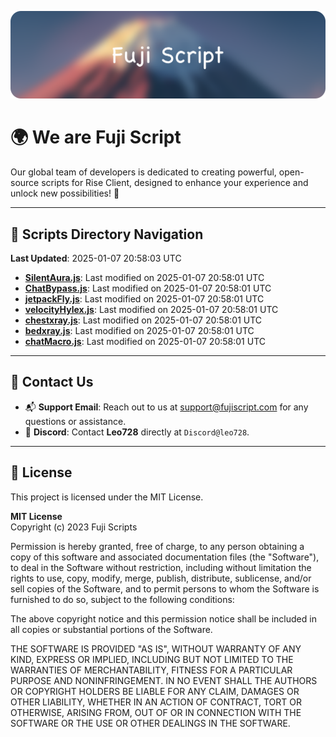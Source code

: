 ![Banner](.github/b.webp)

# 🌍 **We are Fuji Script**

Our global team of developers is dedicated to creating powerful, open-source scripts for Rise Client, designed to enhance your experience and unlock new possibilities! 🌟

---
<!-- SCRIPTS_NAVIGATION_START -->
## 📂 **Scripts Directory Navigation**

**Last Updated**: 2025-01-07 20:58:03 UTC

- **[SilentAura.js](scripts/SilentAura.js)**: Last modified on 2025-01-07 20:58:01 UTC
- **[ChatBypass.js](scripts/ChatBypass.js)**: Last modified on 2025-01-07 20:58:01 UTC
- **[jetpackFly.js](scripts/jetpackFly.js)**: Last modified on 2025-01-07 20:58:01 UTC
- **[velocityHylex.js](scripts/velocityHylex.js)**: Last modified on 2025-01-07 20:58:01 UTC
- **[chestxray.js](scripts/chestxray.js)**: Last modified on 2025-01-07 20:58:01 UTC
- **[bedxray.js](scripts/bedxray.js)**: Last modified on 2025-01-07 20:58:01 UTC
- **[chatMacro.js](scripts/chatMacro.js)**: Last modified on 2025-01-07 20:58:01 UTC

<!-- SCRIPTS_NAVIGATION_END -->

---

## 💬 **Contact Us**  
- 📬 **Support Email**: Reach out to us at [support@fujiscript.com](mailto:support@fujiscript.com) for any questions or assistance.  
- 💬 **Discord**: Contact **Leo728** directly at `Discord@leo728`.

---

## 📜 **License**

This project is licensed under the MIT License.  

**MIT License**  
Copyright (c) 2023 Fuji Scripts  

Permission is hereby granted, free of charge, to any person obtaining a copy of this software and associated documentation files (the "Software"), to deal in the Software without restriction, including without limitation the rights to use, copy, modify, merge, publish, distribute, sublicense, and/or sell copies of the Software, and to permit persons to whom the Software is furnished to do so, subject to the following conditions:  

The above copyright notice and this permission notice shall be included in all copies or substantial portions of the Software.  

THE SOFTWARE IS PROVIDED "AS IS", WITHOUT WARRANTY OF ANY KIND, EXPRESS OR IMPLIED, INCLUDING BUT NOT LIMITED TO THE WARRANTIES OF MERCHANTABILITY, FITNESS FOR A PARTICULAR PURPOSE AND NONINFRINGEMENT. IN NO EVENT SHALL THE AUTHORS OR COPYRIGHT HOLDERS BE LIABLE FOR ANY CLAIM, DAMAGES OR OTHER LIABILITY, WHETHER IN AN ACTION OF CONTRACT, TORT OR OTHERWISE, ARISING FROM, OUT OF OR IN CONNECTION WITH THE SOFTWARE OR THE USE OR OTHER DEALINGS IN THE SOFTWARE.  
